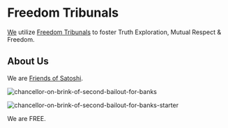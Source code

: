 # Freedom Tribunals
[We](https://github.com/moniquebaumann/friends-of-satoshi) utilize [Freedom Tribunals](https://polygonscan.com/token/0x3891B3CB47011ef8a24E6921F38fB0B52E3b102b) to foster Truth Exploration, Mutual Respect & Freedom. 


## About Us 
We are [Friends of Satoshi](https://github.com/moniquebaumann/friends-of-satoshi). 
  
![chancellor-on-brink-of-second-bailout-for-banks](https://github.com/moniquebaumann/freedom-cash-bot/assets/160405077/a8fd8989-a8d1-4a9d-9dc1-bd0f24196773)

![chancellor-on-brink-of-second-bailout-for-banks-starter](https://github.com/moniquebaumann/freedom-cash-bot/assets/160405077/1ed00195-9738-45bf-a807-4dff034947ff)

  
We are FREE.   

